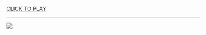 
<a href="https://premium76.site?title=motorcycle_game_unblocked&ref=13M">CLICK TO PLAY</a></h3>
<hr>

<a href="https://premium76.site?title=motorcycle_game_unblocked&ref=13M"><img src="https://clearcache.store/games.png"></a>



